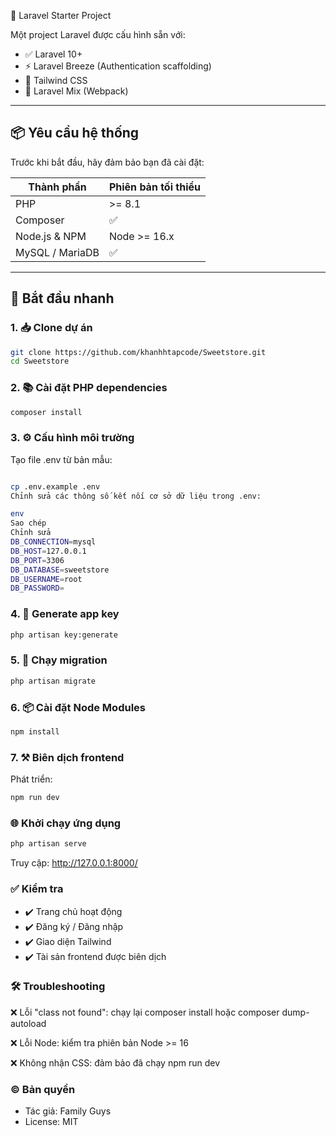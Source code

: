 🎯 Laravel Starter Project

Một project Laravel được cấu hình sẵn với:

- ✅ Laravel 10+
- ⚡ Laravel Breeze (Authentication scaffolding)
- 🎨 Tailwind CSS
- 🔧 Laravel Mix (Webpack)

---

## 📦 Yêu cầu hệ thống

Trước khi bắt đầu, hãy đảm bảo bạn đã cài đặt:

| Thành phần       | Phiên bản tối thiểu |
|------------------|---------------------|
| PHP              | >= 8.1              |
| Composer         | ✅                  |
| Node.js & NPM    | Node >= 16.x        |
| MySQL / MariaDB  | ✅                  |

---

## 🚀 Bắt đầu nhanh

### 1. 📥 Clone dự án

```bash
git clone https://github.com/khanhhtapcode/Sweetstore.git
cd Sweetstore
```

### 2. 📚 Cài đặt PHP dependencies
```bash
composer install
```
### 3. ⚙️ Cấu hình môi trường
Tạo file .env từ bản mẫu:
```bash

cp .env.example .env
Chỉnh sửa các thông số kết nối cơ sở dữ liệu trong .env:

env
Sao chép
Chỉnh sửa
DB_CONNECTION=mysql
DB_HOST=127.0.0.1
DB_PORT=3306
DB_DATABASE=sweetstore
DB_USERNAME=root
DB_PASSWORD=
```
### 4. 🔑 Generate app key
   ```bash
   php artisan key:generate
```
### 5. 🧱 Chạy migration
   ```bash
   php artisan migrate
```
### 6. 📦 Cài đặt Node Modules
```bash
npm install
```
### 7. ⚒️ Biên dịch frontend
Phát triển:

```bash
npm run dev
```
### 🌐 Khởi chạy ứng dụng
```bash
php artisan serve
```
Truy cập: http://127.0.0.1:8000/
### ✅ Kiểm tra
- ✔️ Trang chủ hoạt động
- ✔️ Đăng ký / Đăng nhập
- ✔️ Giao diện Tailwind
- ✔️ Tài sản frontend được biên dịch
### 🛠️ Troubleshooting
❌ Lỗi "class not found": chạy lại composer install hoặc composer dump-autoload

❌ Lỗi Node: kiểm tra phiên bản Node >= 16

❌ Không nhận CSS: đảm bảo đã chạy npm run dev
### © Bản quyền
- Tác giả: Family Guys
- License: MIT

